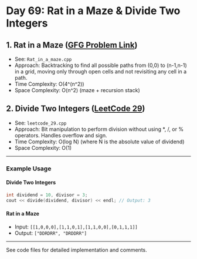 # Day 69: Rat in a Maze & Divide Two Integers

## 1. Rat in a Maze ([GFG Problem Link](https://www.geeksforgeeks.org/problems/rat-in-a-maze-problem/1))
- See: `Rat_in_a_maze.cpp`
- Approach: Backtracking to find all possible paths from (0,0) to (n-1,n-1) in a grid, moving only through open cells and not revisiting any cell in a path.
- Time Complexity: O(4^(n^2))
- Space Complexity: O(n^2) (maze + recursion stack)

## 2. Divide Two Integers ([LeetCode 29](https://leetcode.com/problems/divide-two-integers/))
- See: `leetcode_29.cpp`
- Approach: Bit manipulation to perform division without using *, /, or % operators. Handles overflow and sign.
- Time Complexity: O(log N) (where N is the absolute value of dividend)
- Space Complexity: O(1)

---

### Example Usage

#### Divide Two Integers
```cpp
int dividend = 10, divisor = 3;
cout << divide(dividend, divisor) << endl; // Output: 3
```

#### Rat in a Maze
- Input: `[[1,0,0,0],[1,1,0,1],[1,1,0,0],[0,1,1,1]]`
- Output: `["DDRDRR", "DRDDRR"]`

---

See code files for detailed implementation and comments.
